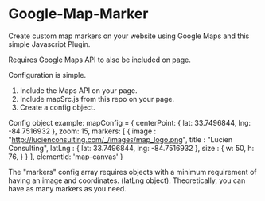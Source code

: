 # Google-Map-Marker
Create custom map markers on your website using Google Maps and this simple Javascript Plugin.

Requires Google Maps API to also be included on page. 

Configuration is simple.
1. Include the Maps API on your page.
2. Include mapSrc.js from this repo on your page.
3. Create a config object.

Config object example:
  mapConfig = {
    centerPoint: {
        lat: 33.7496844,
        lng: -84.7516932
    }, 
    zoom: 15, 
    markers: [
        {
            image : "http://lucienconsulting.com/_/images/map_logo.png",
            title : "Lucien Consulting",
            latLng : {
                lat: 33.7496844,
                lng: -84.7516932
            },
            size : {
                w: 50,
                h: 76,
            }
        }
    ],
    elementId: 'map-canvas'
  }

The "markers" config array requires objects with a minimum requirement of having an image and coordinates. (latLng object). Theoretically, you can have as many markers as you need.
